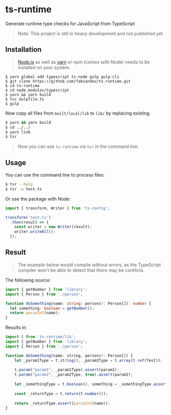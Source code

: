 # ts-runtime

Generate runtime type checks for JavaScript from TypeScript

> Note: This project is still in heavy development and not published yet.

## Installation

> [Node.js](https://nodejs.org) as well as [yarn](https://yarnpkg.com) or npm (comes with Node) needs to be installed on your system.

```
$ yarn global add typescript ts-node gulp gulp-cli
$ git clone https://github.com/fabiandev/ts-runtime.git
$ cd ts-runtime
$ cd node_modules/typescript
$ yarn && yarn build
$ tsc Gulpfile.ts
$ gulp
```

Now copy all files from `built/local/lib` to `lib/` by replacing existing.

```sh
$ yarn && yarn build
$ cd ../../
$ yarn link
$ tsr
```

> Now you can use `ts-runtime` via `tsr` in the command line.

## Usage

You can use the command line to process files:

```sh
$ tsr --help
$ tsr -w test.ts
```

Or use the package with Node:

```ts
import { transform, Writer } from 'ts-config';

transform('test.ts')
  .then(result => {
    const writer = new Writer(result);
    writer.writeAll();
  });
```

## Result

> The example below would compile without errors, as the TypeScript  
> compiler won't be able to detect that there may be conflicts.

The following source:

```ts
import { getNumber } from 'library'; 
import { Person } from './person';

function doSomething(name: string: persons?: Person[]): number {
  let something: boolean = getNumber();
  return parseInt(name);
}

```

Results in:

```js
import t from 'ts-runtime/lib';
import { getNumber } from 'library';
import { Person } from './person';

function doSomething(name: string, persons?: Person[]) {
    let _param1Type = t.string(), _param2Type = t.array(t.ref(Test));
    
    t.param("param1", _param1Type).assert(param1);
    t.param("param2", _param2Type, true).assert(param2);
    
    let _somethingType = t.boolean(), something = _somethingType.assert(getNumber());
    
    const _returnType = t.return(t.number());
    
    return _returnType.assert(parseInt(name));
}

```
